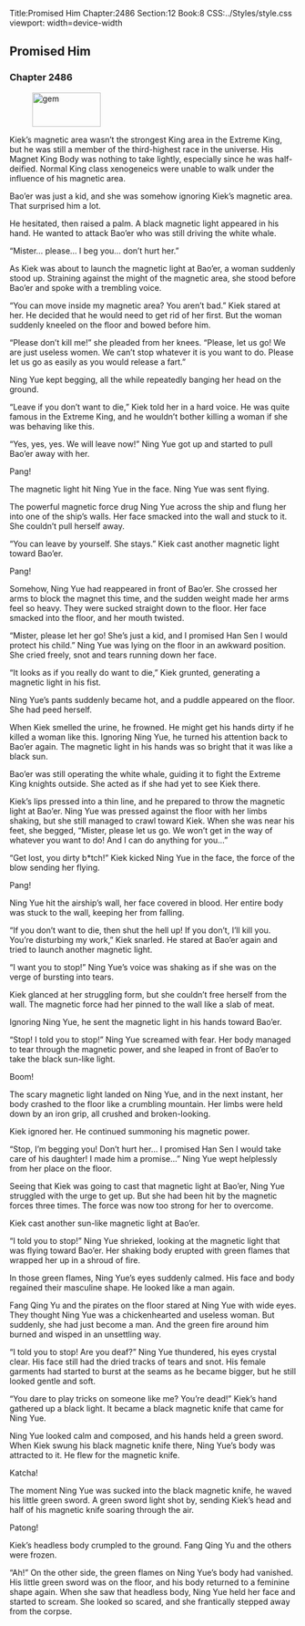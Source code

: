 Title:Promised Him 
Chapter:2486 
Section:12 
Book:8 
CSS:../Styles/style.css 
viewport: width=device-width
  
## Promised Him
### Chapter 2486 
<figure>
	<img src="../Images/gem.gif" alt="gem" id="gem" width="120" height="60" />
</figure>
  

  
  Kiek’s magnetic area wasn’t the strongest King area in the Extreme King, but he was still a member of the third-highest race in the universe. His Magnet King Body was nothing to take lightly, especially since he was half-deified. Normal King class xenogeneics were unable to walk under the influence of his magnetic area.

Bao’er was just a kid, and she was somehow ignoring Kiek’s magnetic area. That surprised him a lot.

He hesitated, then raised a palm. A black magnetic light appeared in his hand. He wanted to attack Bao’er who was still driving the white whale.

“Mister… please… I beg you… don’t hurt her.”

As Kiek was about to launch the magnetic light at Bao’er, a woman suddenly stood up. Straining against the might of the magnetic area, she stood before Bao’er and spoke with a trembling voice.

“You can move inside my magnetic area? You aren’t bad.” Kiek stared at her. He decided that he would need to get rid of her first. But the woman suddenly kneeled on the floor and bowed before him.

“Please don’t kill me!” she pleaded from her knees. “Please, let us go! We are just useless women. We can’t stop whatever it is you want to do. Please let us go as easily as you would release a fart.”

Ning Yue kept begging, all the while repeatedly banging her head on the ground.

“Leave if you don’t want to die,” Kiek told her in a hard voice. He was quite famous in the Extreme King, and he wouldn’t bother killing a woman if she was behaving like this.

“Yes, yes, yes. We will leave now!” Ning Yue got up and started to pull Bao’er away with her.

Pang!

The magnetic light hit Ning Yue in the face. Ning Yue was sent flying.

The powerful magnetic force drug Ning Yue across the ship and flung her into one of the ship’s walls. Her face smacked into the wall and stuck to it. She couldn’t pull herself away.

“You can leave by yourself. She stays.” Kiek cast another magnetic light toward Bao’er.

Pang!

Somehow, Ning Yue had reappeared in front of Bao’er. She crossed her arms to block the magnet this time, and the sudden weight made her arms feel so heavy. They were sucked straight down to the floor. Her face smacked into the floor, and her mouth twisted.

“Mister, please let her go! She’s just a kid, and I promised Han Sen I would protect his child.” Ning Yue was lying on the floor in an awkward position. She cried freely, snot and tears running down her face.

“It looks as if you really do want to die,” Kiek grunted, generating a magnetic light in his fist.

Ning Yue’s pants suddenly became hot, and a puddle appeared on the floor. She had peed herself.

When Kiek smelled the urine, he frowned. He might get his hands dirty if he killed a woman like this. Ignoring Ning Yue, he turned his attention back to Bao’er again. The magnetic light in his hands was so bright that it was like a black sun.

Bao’er was still operating the white whale, guiding it to fight the Extreme King knights outside. She acted as if she had yet to see Kiek there.

Kiek’s lips pressed into a thin line, and he prepared to throw the magnetic light at Bao’er. Ning Yue was pressed against the floor with her limbs shaking, but she still managed to crawl toward Kiek. When she was near his feet, she begged, “Mister, please let us go. We won’t get in the way of whatever you want to do! And I can do anything for you…”

“Get lost, you dirty b*tch!” Kiek kicked Ning Yue in the face, the force of the blow sending her flying.

Pang!

Ning Yue hit the airship’s wall, her face covered in blood. Her entire body was stuck to the wall, keeping her from falling.

“If you don’t want to die, then shut the hell up! If you don’t, I’ll kill you. You’re disturbing my work,” Kiek snarled. He stared at Bao’er again and tried to launch another magnetic light.

“I want you to stop!” Ning Yue’s voice was shaking as if she was on the verge of bursting into tears.

Kiek glanced at her struggling form, but she couldn’t free herself from the wall. The magnetic force had her pinned to the wall like a slab of meat.

Ignoring Ning Yue, he sent the magnetic light in his hands toward Bao’er.

“Stop! I told you to stop!” Ning Yue screamed with fear. Her body managed to tear through the magnetic power, and she leaped in front of Bao’er to take the black sun-like light.

Boom!

The scary magnetic light landed on Ning Yue, and in the next instant, her body crashed to the floor like a crumbling mountain. Her limbs were held down by an iron grip, all crushed and broken-looking.

Kiek ignored her. He continued summoning his magnetic power.

“Stop, I’m begging you! Don’t hurt her… I promised Han Sen I would take care of his daughter! I made him a promise…” Ning Yue wept helplessly from her place on the floor.

Seeing that Kiek was going to cast that magnetic light at Bao’er, Ning Yue struggled with the urge to get up. But she had been hit by the magnetic forces three times. The force was now too strong for her to overcome.

Kiek cast another sun-like magnetic light at Bao’er.

“I told you to stop!” Ning Yue shrieked, looking at the magnetic light that was flying toward Bao’er. Her shaking body erupted with green flames that wrapped her up in a shroud of fire.

In those green flames, Ning Yue’s eyes suddenly calmed. His face and body regained their masculine shape. He looked like a man again.

Fang Qing Yu and the pirates on the floor stared at Ning Yue with wide eyes. They thought Ning Yue was a chickenhearted and useless woman. But suddenly, she had just become a man. And the green fire around him burned and wisped in an unsettling way.

“I told you to stop! Are you deaf?” Ning Yue thundered, his eyes crystal clear. His face still had the dried tracks of tears and snot. His female garments had started to burst at the seams as he became bigger, but he still looked gentle and soft.

“You dare to play tricks on someone like me? You’re dead!” Kiek’s hand gathered up a black light. It became a black magnetic knife that came for Ning Yue.

Ning Yue looked calm and composed, and his hands held a green sword. When Kiek swung his black magnetic knife there, Ning Yue’s body was attracted to it. He flew for the magnetic knife.

Katcha!

The moment Ning Yue was sucked into the black magnetic knife, he waved his little green sword. A green sword light shot by, sending Kiek’s head and half of his magnetic knife soaring through the air.

Patong!

Kiek’s headless body crumpled to the ground. Fang Qing Yu and the others were frozen.

“Ah!” On the other side, the green flames on Ning Yue’s body had vanished. His little green sword was on the floor, and his body returned to a feminine shape again. When she saw that headless body, Ning Yue held her face and started to scream. She looked so scared, and she frantically stepped away from the corpse.
